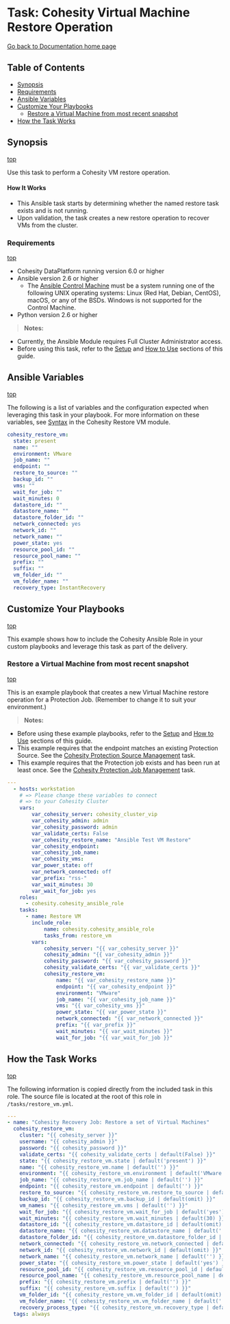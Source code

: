 # Task: Cohesity Virtual Machine Restore Operation

[Go back to Documentation home page ](../README.md)

## Table of Contents
- [Synopsis](#synopsis)
- [Requirements](#requirements)
- [Ansible Variables](#Ansible-Variables)
- [Customize Your Playbooks](#Customize-your-playbooks)
  - [Restore a Virtual Machine from most recent snapshot](#Restore-a-Virtual-Machine-from-most-recent-snapshot)
- [How the Task Works](#How-the-Task-works)

## Synopsis
[top](#task-cohesity-virtual-machine-restore-operation)

Use this task to perform a Cohesity VM restore operation.

#### How It Works
- This Ansible task starts by determining whether the named restore task exists and is not running.
- Upon validation, the task creates a new restore operation to recover VMs from the cluster.

### Requirements
[top](#task-cohesity-virtual-machine-restore-operation)

* Cohesity DataPlatform running version 6.0 or higher
* Ansible version 2.6 or higher
  * The [Ansible Control Machine](https://docs.ansible.com/ansible/latest/installation_guide/intro_installation.html#control-machine-requirements) must be a system running one of the following UNIX operating systems: Linux (Red Hat, Debian, CentOS), macOS, or any of the BSDs. Windows is not supported for the Control Machine.
* Python version 2.6 or higher

> **Notes:**
  - Currently, the Ansible Module requires Full Cluster Administrator access.
  - Before using this task, refer to the [Setup](../common/setup.md) and [How to Use](../common/how-to-use.md) sections of this guide.

## Ansible Variables
[top](#task-cohesity-virtual-machine-restore-operation)

The following is a list of variables and the configuration expected when leveraging this task in your playbook.  For more information on these variables, see [Syntax](../library/cohesity_restore_vm.md) in the Cohesity Restore VM module.
```yaml
cohesity_restore_vm:
  state: present
  name: ""
  environment: VMware
  job_name: ""
  endpoint: ""
  restore_to_source: ""
  backup_id: ""
  vms: ""
  wait_for_job: ""
  wait_minutes: 0
  datastore_id: ""
  datastore_name: ""
  datastore_folder_id: ""
  network_connected: yes
  network_id: ""
  network_name: ""
  power_state: yes
  resource_pool_id: ""
  resource_pool_name: ""
  prefix: ""
  suffix: ""
  vm_folder_id: ""
  vm_folder_name: ""
  recovery_type: InstantRecovery
```
## Customize Your Playbooks
[top](#task-cohesity-virtual-machine-restore-operation)

This example shows how to include the Cohesity Ansible Role in your custom playbooks and leverage this task as part of the delivery.

### Restore a Virtual Machine from most recent snapshot
[top](#task-cohesity-virtual-machine-restore-operation)

This is an example playbook that creates a new Virtual Machine restore operation for a Protection Job. (Remember to change it to suit your environment.)
> **Notes:**
  - Before using these example playbooks, refer to the [Setup](../common/setup.md) and [How to Use](../common/how-to-use.md) sections of this guide.
  - This example requires that the endpoint matches an existing Protection Source. See the [Cohesity Protection Source Management](../tasks/source.md) task.
  - This example requires that the Protection job exists and has been run at least once. See the [Cohesity Protection Job Management](../tasks/job.md) task.

```yaml
---
  - hosts: workstation
    # => Please change these variables to connect
    # => to your Cohesity Cluster
    vars:
        var_cohesity_server: cohesity_cluster_vip
        var_cohesity_admin: admin
        var_cohesity_password: admin
        var_validate_certs: False
        var_cohesity_restore_name: "Ansible Test VM Restore"
        var_cohesity_endpoint:
        var_cohesity_job_name:
        var_cohesity_vms:
        var_power_state: off
        var_network_connected: off
        var_prefix: "rss-"
        var_wait_minutes: 30
        var_wait_for_job: yes
    roles:
      - cohesity.cohesity_ansible_role
    tasks:
      - name: Restore VM
        include_role:
            name: cohesity.cohesity_ansible_role
            tasks_from: restore_vm
        vars:
            cohesity_server: "{{ var_cohesity_server }}"
            cohesity_admin: "{{ var_cohesity_admin }}"
            cohesity_password: "{{ var_cohesity_password }}"
            cohesity_validate_certs: "{{ var_validate_certs }}"
            cohesity_restore_vm:
                name: "{{ var_cohesity_restore_name }}"
                endpoint: "{{ var_cohesity_endpoint }}"
                environment: "VMware"
                job_name: "{{ var_cohesity_job_name }}"
                vms: "{{ var_cohesity_vms }}"
                power_state: "{{ var_power_state }}"
                network_connected: "{{ var_network_connected }}"
                prefix: "{{ var_prefix }}"
                wait_minutes: "{{ var_wait_minutes }}"
                wait_for_job: "{{ var_wait_for_job }}"

```


## How the Task Works
[top](#task-cohesity-virtual-machine-restore-operation)

The following information is copied directly from the included task in this role. The source file is located at the root of this role in `/tasks/restore_vm.yml`.
```yaml
---
- name: "Cohesity Recovery Job: Restore a set of Virtual Machines"
  cohesity_restore_vm:
    cluster: "{{ cohesity_server }}"
    username: "{{ cohesity_admin }}"
    password: "{{ cohesity_password }}"
    validate_certs: "{{ cohesity_validate_certs | default(False) }}"
    state: "{{ cohesity_restore_vm.state | default('present') }}"
    name: "{{ cohesity_restore_vm.name | default('') }}"
    environment: "{{ cohesity_restore_vm.environment | default('VMware') }}"
    job_name: "{{ cohesity_restore_vm.job_name | default('') }}"
    endpoint: "{{ cohesity_restore_vm.endpoint | default('') }}"
    restore_to_source: "{{ cohesity_restore_vm.restore_to_source | default('') }}"
    backup_id: "{{ cohesity_restore_vm.backup_id | default(omit) }}"
    vm_names: "{{ cohesity_restore_vm.vms | default('') }}"
    wait_for_job: "{{ cohesity_restore_vm.wait_for_job | default('yes') }}"
    wait_minutes: "{{ cohesity_restore_vm.wait_minutes | default(30) }}"
    datastore_id: "{{ cohesity_restore_vm.datastore_id | default(omit) }}"
    datastore_name: "{{ cohesity_restore_vm.datastore_name | default('') }}"
    datastore_folder_id: "{{ cohesity_restore_vm.datastore_folder_id | default(omit) }}"
    network_connected: "{{ cohesity_restore_vm.network_connected | default('yes') }}"
    network_id: "{{ cohesity_restore_vm.network_id | default(omit) }}"
    network_name: "{{ cohesity_restore_vm.network_name | default('') }}"
    power_state: "{{ cohesity_restore_vm.power_state | default('yes') }}"
    resource_pool_id: "{{ cohesity_restore_vm.resource_pool_id | default(omit) }}"
    resource_pool_name: "{{ cohesity_restore_vm.resource_pool_name | default('') }}"
    prefix: "{{ cohesity_restore_vm.prefix | default('') }}"
    suffix: "{{ cohesity_restore_vm.suffix | default('') }}"
    vm_folder_id: "{{ cohesity_restore_vm.vm_folder_id | default(omit) }}"
    vm_folder_name: "{{ cohesity_restore_vm.vm_folder_name | default('') }}"
    recovery_process_type: "{{ cohesity_restore_vm.recovery_type | default('InstantRecovery') }}"
  tags: always


```
